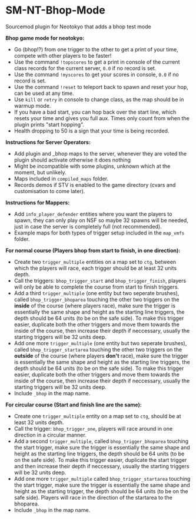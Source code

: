 # SM-NT-Bhop-Mode
Sourcemod plugin for Neotokyo that adds a bhop test mode  

**Bhop game mode for neotokyo:**  
- Go (bhop!?) from one trigger to the other to get a print of your time, compete with other players to be faster!
- Use the command `!topscores` to get a print in console of the current class records for the current server, `0.0` if no record is set.
- Use the command `!myscores` to get your scores in console, `0.0` if no record is set.
- Use the command  `!reset` to teleport back to spawn and reset your hop, can be used at any time.
- Use `kill` or `retry` in console to change class, as the map should be in warmup mode.
- If you have a bad start, you can hop back over the start line, which resets your time and gives you full aux. Times only count from when the plugin prints "start hopping".
- Health dropping to 50 is a sign that your time is being recorded.

**Instructions for Server Operators:**  
- Add plugin and _bhop maps to the server, whenever they are voted the plugin should activate otherwise it does nothing
- Might be incompatible with some plugins, unknown which at the moment, but unlikely.
- Maps included in `compiled_maps` folder.
- Records demos if STV is enabled to the game directory (cvars and customisation to come later).
 
**Instructions for Mappers:**  
- Add `info_player_defender` entities where you want the players to spawn, they can only play on NSF so maybe 32 spawns will be needed, just in case the server is completely full (not recommended).
- Example maps for both types of trigger setup included in the `map_vmfs` folder.

**For normal course (Players bhop from start to finish, in one direction):**  
- Create two `trigger_multiple` entities on a map set to `ctg`, between which the players will race, each trigger should be at least 32 units depth.
- Call the triggers: `bhop_trigger_start` and `bhop_trigger_finish`, players will only be able to complete the course from start to finish triggers.
- Add a third `trigger_multiple` (one entity but two seperate brushes), called `bhop_trigger_bhoparea` touching the other two triggers on the **inside** of the course (where players race), make sure the trigger is essentially the same shape and height as the starting line triggers, the depth should be 64 units (to be on the safe side). To make this trigger easier, duplicate both the other triggers and move them towards the inside of the course, then increase their depth if neccessary, usually the starting triggers will be 32 units deep.
- Add one more `trigger_multiple` (one entity but two seperate brushes), called `bhop_trigger_startarea` touching the other two triggers on the **outside** of the course (where players **don't** race), make sure the trigger is essentially the same shape and height as the starting line triggers, the depth should be 64 units (to be on the safe side). To make this trigger easier, duplicate both the other triggers and move them towards the inside of the course, then increase their depth if neccessary, usually the starting triggers will be 32 units deep.
- Include `_bhop` in the map name.  
      
**For circular course (Start and finish line are the same):**    
- Create one `trigger_multiple` entity on a map set to `ctg`, should be at least 32 units depth.
- Call the trigger: `bhop_trigger_one`, players will race around in one direction in a circular manner.
- Add a second `trigger_multiple`, called `bhop_trigger_bhoparea` touching the start trigger, make sure the trigger is essentially the same shape and height as the starting line triggers, the depth should be 64 units (to be on the safe side). To make this trigger easier, duplicate the start trigger and then increase their depth if neccessary, usually the starting triggers will be 32 units deep.
- Add one more `trigger_multiple` called `bhop_trigger_startarea` touching the start trigger, make sure the trigger is essentially the same shape and height as the starting trigger, the depth should be 64 units (to be on the safe side). Players will race in the direction of the startarea to the bhoparea.
- Include `_bhop` in the map name.
